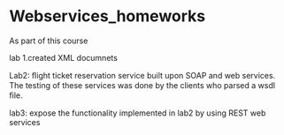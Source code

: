 # Webservices_homeworks

As part of this course

lab 1.created XML documnets

Lab2: ﬂight ticket reservation service built upon SOAP and web services. The testing of these services was done by the clients who parsed a wsdl ﬁle.

lab3: expose the functionality implemented in lab2 by using REST web services
